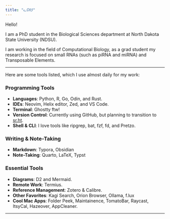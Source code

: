 ```yaml
---
title: "ᓚᘏᗢ"
---
```


Hello!

I am a PhD student in the Biological Sciences department at North Dakota State University (NDSU).

I am working in the field of Computational Biology, as a grad student my research is focused on small RNAs (such as piRNA and miRNA) and Transposable Elements.

---

Here are some tools listed, which I use almost daily for my work:

### Programming Tools
- **Languages**: Python, R, Go, Odin, and Rust.
- **IDEs**: Neovim, Helix editor, Zed, and VS Code.
- **Terminal**: Ghostty ftw!
- **Version Control**: Currently using GitHub, but planning to transition to [sr.ht](https://sr.ht/~pritam/).
- **Shell & CLI**: I love tools like ripgrep, bat, fzf, fd, and Pretzo.

### Writing & Note-Taking
- **Markdown**: Typora, Obsidian
- **Note-Taking**: Quarto, LaTeX, Typst

### Essential Tools
- **Diagrams**: D2 and Mermaid.
- **Remote Work**: Termius.
- **Reference Management**: Zotero & Calibre.
- **Other Favorites**: Kagi Search, Orion Browser, Ollama, f.lux
- **Cool Mac Apps**: Folder Peek, Maintainence, TomatoBar, Raycast, ItsyCal, Hazeover, AppCleaner.


--------------------------------------------------------------------------------------------------------------------------------